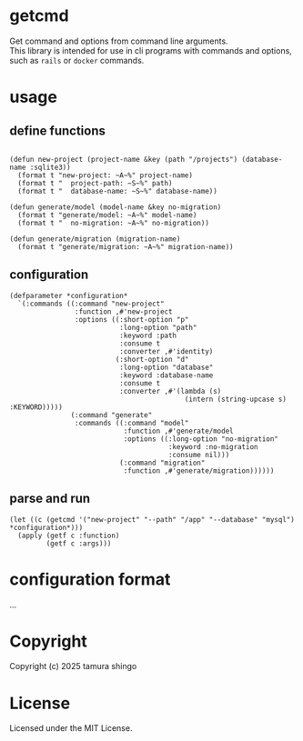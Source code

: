 # getcmd

Get command and options from command line arguments.\
This library is intended for use in cli programs with commands and options, such as `rails` or `docker` commands.

# usage

## define functions

```common-lisp

(defun new-project (project-name &key (path "/projects") (database-name :sqlite3))
  (format t "new-project: ~A~%" project-name)
  (format t "  project-path: ~S~%" path)
  (format t "  database-name: ~S~%" database-name))

(defun generate/model (model-name &key no-migration)
  (format t "generate/model: ~A~%" model-name)
  (format t "  no-migration: ~A~%" no-migration))

(defun generate/migration (migration-name)
  (format t "generate/migration: ~A~%" migration-name))

```


## configuration

```common-lisp
(defparameter *configuration*
  `(:commands ((:command "new-project"
                :function ,#'new-project
                :options ((:short-option "p"
                           :long-option "path"
                           :keyword :path
                           :consume t
                           :converter ,#'identity)
                          (:short-option "d"
                           :long-option "database"
                           :keyword :database-name
                           :consume t
                           :converter ,#'(lambda (s)
                                           (intern (string-upcase s) :KEYWORD)))))
               (:command "generate"
                :commands ((:command "model"
                            :function ,#'generate/model
                            :options ((:long-option "no-migration"
                                       :keyword :no-migration
                                       :consume nil)))
                           (:command "migration"
                            :function ,#'generate/migration))))))
```

## parse and run


```common-lisp
(let ((c (getcmd '("new-project" "--path" "/app" "--database" "mysql") *configuration*)))
  (apply (getf c :function)
         (getf c :args)))
```


# configuration format

...


# Copyright

Copyright (c) 2025 tamura shingo

# License

Licensed under the MIT License.




